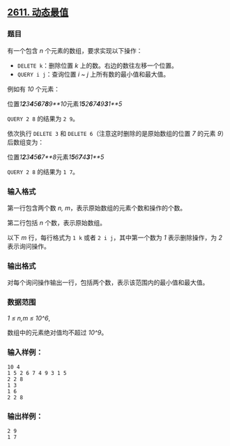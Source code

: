 ## [2611. 动态最值](https://www.acwing.com/problem/content/2613/)

### 题目

有一个包含 *n* 个元素的数组，要求实现以下操作：

- `DELETE k`：删除位置 *k* 上的数。右边的数往左移一个位置。
- `QUERY i j`：查询位置 *i ~ j* 上所有数的最小值和最大值。

例如有 *10* 个元素：

位置*1**2**3**4**5**6**7**8**9**10*元素*1**5**2**6**7**4**9**3**1**5*

`QUERY 2 8` 的结果为 `2 9`。

依次执行 `DELETE 3` 和 `DELETE 6`（注意这时删除的是原始数组的位置 *7* 的元素 *9*）后数组变为：

位置*1**2**3**4**5**6**7**8*元素*1**5**6**7**4**3**1**5*

`QUERY 2 8` 的结果为 `1 7`。

### 输入格式

第一行包含两个数 *n, m*，表示原始数组的元素个数和操作的个数。

第二行包括 *n* 个数，表示原始数组。

以下 *m* 行，每行格式为 `1 k` 或者 `2 i j`，其中第一个数为 *1* 表示删除操作，为 *2* 表示询问操作。

### 输出格式

对每个询问操作输出一行，包括两个数，表示该范围内的最小值和最大值。

### 数据范围

*1 ≤ n,m ≤ 10^6*,

数组中的元素绝对值均不超过 *10^9*。

### 输入样例：

```
10 4
1 5 2 6 7 4 9 3 1 5
2 2 8
1 3
1 6
2 2 8
```

### 输出样例：

```
2 9
1 7
```
